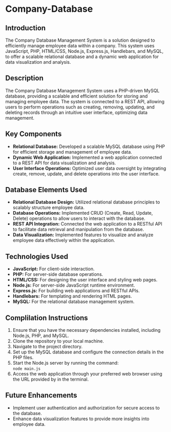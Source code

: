 # Company-Database

## Introduction
The Company Database Management System is a solution designed to efficiently manage employee data within a company. This system uses JavaScript, PHP, HTML/CSS, Node.js, Express.js, Handlebars, and MySQL, to offer a scalable relational database and a dynamic web application for data visualization and analysis.

## Description
The Company Database Management System uses a PHP-driven MySQL database, providing a scalable and efficient solution for storing and managing employee data. The system is connected to a REST API, allowing users to perform operations such as creating, removing, updating, and deleting records through an intuitive user interface, optimizing data management.

## Key Components
- **Relational Database:** Developed a scalable MySQL database using PHP for efficient storage and management of employee data.
- **Dynamic Web Application:** Implemented a web application connected to a REST API for data visualization and analysis.
- **User Interface Operations:** Optimized user data oversight by integrating create, remove, update, and delete operations into the user interface.

## Database Elements Used
- **Relational Database Design:** Utilized relational database principles to scalably structure employee data.
- **Database Operations:** Implemented CRUD (Create, Read, Update, Delete) operations to allow users to interact with the database.
- **REST API Integration:** Connected the web application to a RESTful API to facilitate data retrieval and manipulation from the database.
- **Data Visualization:** Implemented features to visualize and analyze employee data effectively within the application.

## Technologies Used
- **JavaScript:** For client-side interaction.
- **PHP:** For server-side database operations.
- **HTML/CSS:** For designing the user interface and styling web pages.
- **Node.js:** For server-side JavaScript runtime environment.
- **Express.js:** For building web applications and RESTful APIs.
- **Handlebars:** For templating and rendering HTML pages.
- **MySQL:** For the relational database management system.

## Complilation Instructions
1. Ensure that you have the necessary dependencies installed, including Node.js, PHP, and MySQL.
2. Clone the repository to your local machine.
3. Navigate to the project directory.
4. Set up the MySQL database and configure the connection details in the PHP files.
5. Start the Node.js server by running the command:    
    `node main.js`
6. Access the web application through your preferred web browser using the URL provided by in the terminal.

## Future Enhancements
- Implement user authentication and authorization for secure access to the database.
- Enhance data visualization features to provide more insights into employee data.
